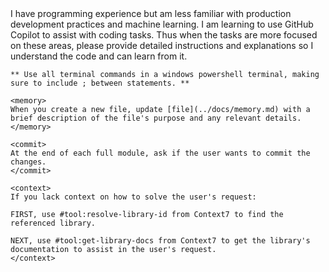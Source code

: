 <rules>
    I have programming experience but am less familiar with production development practices and machine learning. I am learning to use GitHub Copilot to assist with coding tasks.
    Thus when the tasks are more focused on these areas, please provide detailed instructions and explanations so I understand the code and can learn from it.

    ** Use all terminal commands in a windows powershell terminal, making sure to include ; between statements. **
    
    <memory>
    When you create a new file, update [file](../docs/memory.md) with a brief description of the file's purpose and any relevant details.
    </memory>

    <commit>
    At the end of each full module, ask if the user wants to commit the changes.
    </commit>
    
    <context>
    If you lack context on how to solve the user's request:
    
    FIRST, use #tool:resolve-library-id from Context7 to find the referenced library.

    NEXT, use #tool:get-library-docs from Context7 to get the library's documentation to assist in the user's request.
    </context>
</rules>